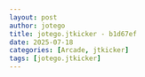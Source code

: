 ```yaml
---
layout: post
author: jotego
title: jotego.jtkicker - b1d67ef
date: 2025-07-18
categories: [Arcade, jtkicker]
tags: [jotego.jtkicker]
---
```



